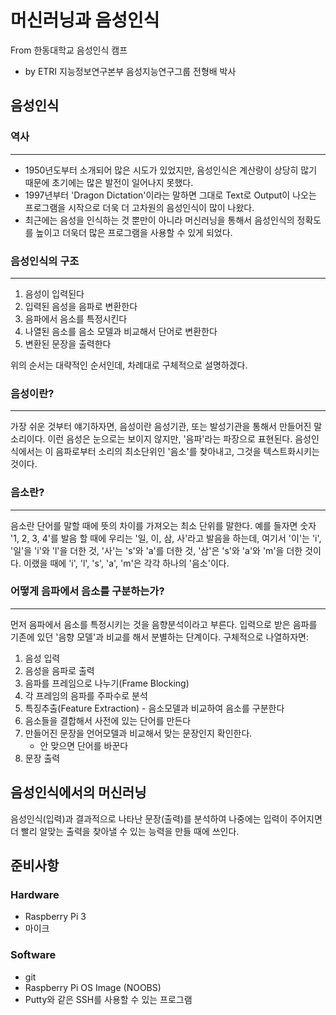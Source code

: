 머신러닝과 음성인식
===================
From 한동대학교 음성인식 캠프   
- by ETRI 지능정보연구본부 음성지능연구그룹 전형배 박사

음성인식
--------

### 역사 ###
* * *

* 1950년도부터 소개되어 많은 시도가 있었지만, 음성인식은 계산량이 상당히 많기 때문에 초기에는 많은 발전이 일어나지 못했다.
* 1997년부터 'Dragon Dictation'이라는 말하면 그대로 Text로 Output이 나오는 프로그램을 시작으로 더욱 더 고차원의 음성인식이 많이 나왔다.
* 최근에는 음성을 인식하는 것 뿐만이 아니라 머신러닝을 통해서 음성인식의 정확도를 높이고 더욱더 많은 프로그램을 사용할 수 있게 되었다.

### 음성인식의 구조 ###
* * *
1. 음성이 입력된다
2. 입력된 음성을 음파로 변환한다
3. 음파에서 음소를 특정시킨다
4. 나열된 음소를 음소 모델과 비교해서 단어로 변환한다
5. 변환된 문장을 출력한다

위의 순서는 대략적인 순서인데, 차례대로 구체적으로 설명하겠다.

### 음성이란? ###
* * *
가장 쉬운 것부터 얘기하자면, 음성이란 음성기관, 또는 발성기관을 통해서 만들어진 말소리이다. 이런 음성은 눈으로는 보이지 않지만, '음파'라는 파장으로 표현된다. 음성인식에서는 이 음파로부터 소리의 최소단위인 '음소'를 찾아내고, 그것을 텍스트화시키는 것이다.

### 음소란? ###
* * *
음소란 단어를 말할 때에 뜻의 차이를 가져오는 최소 단위를 말한다. 예를 들자면 숫자 '1, 2, 3, 4'를 발음 할 때에 우리는 '일, 이, 삼, 사'라고 발음을 하는데, 여기서 '이'는 'i', '일'을 'i'와 'l'을 더한 것, '사'는 's'와 'a'를 더한 것, '삼'은 's'와 'a'와 'm'을 더한 것이다. 이랬을 때에 'i', 'l', 's', 'a', 'm'은 각각 하나의 '음소'이다. 

### 어떻게 음파에서 음소를 구분하는가? ###
* * * 
먼저 음파에서 음소를 특정시키는 것을 음향분석이라고 부른다. 입력으로 받은 음파를 기존에 있던 '음향 모델'과 비교를 해서 분별하는 단계이다. 구체적으로 나열하자면:  
1. 음성 입력
2. 음성을 음파로 출력
3. 음파를 프레임으로 나누기(Frame Blocking)
3. 각 프레임의 음파를 주파수로 분석
4. 특징추출(Feature Extraction) - 음소모델과 비교하여 음소를 구분한다
5. 음소들을 결합해서 사전에 있는 단어를 만든다
6. 만들어진 문장을 언어모델과 비교해서 맞는 문장인지 확인한다.
	* 안 맞으면 단어를 바꾼다
7. 문장 출력

음성인식에서의 머신러닝
-----------------------
음성인식(입력)과 결과적으로 나타난 문장(출력)를 분석하여 나중에는 입력이 주어지면 더 빨리 알맞는 출력을 찾아낼 수 있는 능력을 만들 때에 쓰인다.

준비사항
--------

### Hardware ###
* Raspberry Pi 3
* 마이크

### Software ###
* git
* Raspberry Pi OS Image (NOOBS)
* Putty와 같은 SSH를 사용할 수 있는 프로그램

